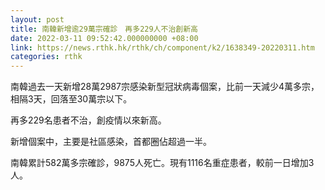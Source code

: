```yaml
---
layout: post
title: 南韓新增逾29萬宗確診　再多229人不治創新高
date: 2022-03-11 09:52:42.000000000 +08:00
link: https://news.rthk.hk/rthk/ch/component/k2/1638349-20220311.htm
categories: rthk
---
```


南韓過去一天新增28萬2987宗感染新型冠狀病毒個案，比前一天減少4萬多宗，相隔3天，回落至30萬宗以下。

再多229名患者不治，創疫情以來新高。

新增個案中，主要是社區感染，首都圈佔超過一半。

南韓累計582萬多宗確診，9875人死亡。現有1116名重症患者，較前一日增加3人。
